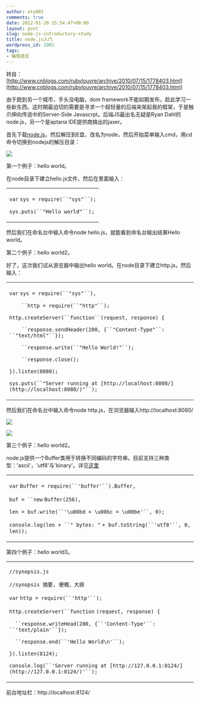 ```yaml
---
author: ety001
comments: true
date: 2012-01-20 15:54:47+00:00
layout: post
slug: node-js-introductory-study
title: node.js入门
wordpress_id: 1901
tags:
- 编程语言
---
```


转自：[http://www.cnblogs.com/rubylouvre/archive/2010/07/15/1778403.html](http://www.cnblogs.com/rubylouvre/archive/2010/07/15/1778403.html)


由于跑到另一个城市，手头没电脑，dom framework不能如期发布，趁此学习一些新东西。这时期最迫切的需要是寻求一个超轻量的后端来架起我的框架，于是触爪伸向传说中的Server-Side Javascrpt。后端JS最出名无疑是Ryan Dahl的node.js，另一个是aptana IDE提供商搞出的jaxer。

首先下载[node.js](http://files.cnblogs.com/rubylouvre/nodejs.rar)，然后解压到E盘，改名为node，然后开始菜单输入cmd，用cd命令切换到nodejs的解压目录：


![](http://images.cnblogs.com/cnblogs_com/rubylouvre/253006/o_node1.jpg)


第一个例子：hello world。

在node目录下建立hello.js文件，然后在里面输入：


<table cellpadding="0" cellspacing="0" border="0" >
<tbody >
<tr >

<td >





`var` `sys = require(``"sys"``);`




`sys.puts(``"Hello world"``);`




</td>
</tr>
</tbody>
</table>






然后我们在命名台中输入命令node hello.js，就能看到命名台输出结果Hello world。

第二个例子：hello world2。

好了，这次我们试从游览器中输出hello world。在node目录下建立http.js，然后输入：






<table cellpadding="0" cellspacing="0" border="0" >
<tbody >
<tr >

<td >





`var` `sys = require(``"sys"``),`




`    ``http = require(``"http"``);`




`http.createServer(``function``(request, response) {`




`    ``response.sendHeader(200, {``"Content-Type"``: ``"text/html"``});`




`    ``response.write(``"Hello World!"``);`




`    ``response.close();`




`}).listen(8080);`




`sys.puts(``"Server running at [http://localhost:8080/](http://localhost:8080/)"``);`




</td>
</tr>
</tbody>
</table>






然后我们在命名台中输入命令node http.js，在浏览器输入http://localhost:8080/


![](http://images.cnblogs.com/cnblogs_com/rubylouvre/253006/o_node2.jpg)




![](http://images.cnblogs.com/cnblogs_com/rubylouvre/253006/o_node3.jpg)


第三个例子：hello world2。

node.js提供一个Buffer类用于转换不同编码的字符串。目前支持三种类型：'ascii'，'utf8'与'binary'。详见[这里](http://nodejs.org/api.html)






<table cellpadding="0" cellspacing="0" border="0" >
<tbody >
<tr >

<td >





`var` `Buffer = require(``'buffer'``).Buffer,`




`buf = ``new` `Buffer(256),`




`len = buf.write(``'\u00bd + \u00bc = \u00be'``, 0);`




`console.log(len + ``" bytes: "` `+ buf.toString(``'utf8'``, 0, len));`




</td>
</tr>
</tbody>
</table>






第四个例子：hello world3。






<table cellpadding="0" cellspacing="0" border="0" >
<tbody >
<tr >

<td >





`//synopsis.js`




`//synopsis 摘要, 梗概，大纲`




`var` `http = require(``'http'``);`







`http.createServer(``function` `(request, response) {`




`  ``response.writeHead(200, {``'Content-Type'``: ``'text/plain'``});`




`  ``response.end(``'Hello World\n'``);`




`}).listen(8124);`







`console.log(``'Server running at [http://127.0.0.1:8124/](http://127.0.0.1:8124/)'``);`




</td>
</tr>
</tbody>
</table>






前台地址栏：http://localhost:8124/

